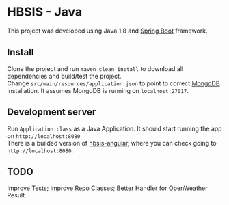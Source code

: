 # HBSIS - Java

This project was developed using Java 1.8 and [Spring Boot](https://spring.io) framework.

## Install

Clone the project and run `maven clean install` to download all dependencies and build/test the project.  
Change `src/main/resources/application.json` to point to correct [MongoDB](https://mongodb.com) installation. It assumes MongoDB is running on `localhost:27017`.  

## Development server

Run `Application.class` as a Java Application. It should start running the app on `http://localhost:8080`  
There is a builded version of [hbsis-angular](https://github.com/tarcio/hbsis-angular), where you can check going to `http://localhost:8080`.

## TODO

Improve Tests; Improve Repo Classes; Better Handler for OpenWeather Result.
